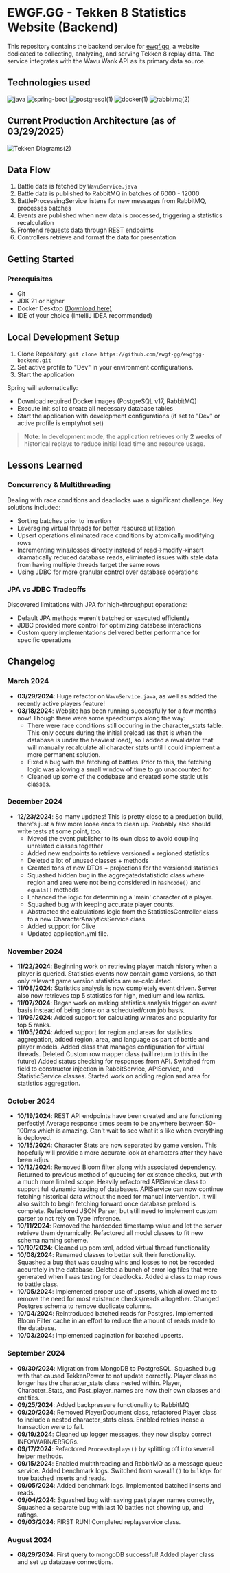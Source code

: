
# EWGF.GG - Tekken 8 Statistics Website (Backend)

This repository contains the backend service for [ewgf.gg](https://www.ewgf.gg/), a website dedicated to collecting, analyzing, and serving Tekken 8 replay data. The service integrates with the Wavu Wank API as its primary data source.

## Technologies used
![java](https://github.com/user-attachments/assets/b199be0a-1d89-404b-8ba8-c1f2bf399a99) ![spring-boot](https://github.com/user-attachments/assets/4b94f768-a3bf-4faa-8fc8-c05b2e324b0e) ![postgresql(1)](https://github.com/user-attachments/assets/5d1fd3f9-742e-42ef-bfc5-42ed60954938) ![docker(1)](https://github.com/user-attachments/assets/141d79d6-38e9-426d-9c52-1e464da5eddb) ![rabbitmq(2)](https://github.com/user-attachments/assets/3fa507a4-2fc9-4d80-accd-5dad79a3e774)


## Current Production Architecture (as of 03/29/2025)
![Tekken Diagrams(2)](https://github.com/user-attachments/assets/c605b74e-81c4-4618-bc4c-1047199c4068)


## Data Flow

1. Battle data is fetched by `WavuService.java`
2. Battle data is published to RabbitMQ in batches of 6000 - 12000
3. BattleProcessingService listens for new messages from RabbitMQ, processes batches
4. Events are published when new data is processed, triggering a statistics recalculation
5. Frontend requests data through REST endpoints
6. Controllers retrieve and format the data for presentation

## Getting Started
### Prerequisites

* Git
* JDK 21 or higher
* Docker Desktop [(Download here)](https://www.docker.com/products/docker-desktop/#)
* IDE of your choice (IntelliJ IDEA recommended)

## Local Development Setup
1. Clone Repository: ``git clone https://github.com/ewgf-gg/ewgfgg-backend.git``
2. Set active profile to "Dev" in your environment configurations.
3. Start the application

Spring will automatically:

* Download required Docker images (PostgreSQL v17, RabbitMQ)
* Execute init.sql to create all necessary database tables
* Start the application with development configurations (if set to "Dev" or active profile is empty/not set)


> **Note**: In development mode, the application retrieves only **2 weeks** of historical replays to reduce initial load time and resource usage.


## Lessons Learned
### Concurrency & Multithreading
Dealing with race conditions and deadlocks was a significant challenge. Key solutions included:
* Sorting batches prior to insertion
* Leveraging virtual threads for better resource utilization
* Upsert operations eliminated race conditions by atomically modifying rows
* Incrementing wins/losses directly instead of read->modify->insert dramatically reduced database reads, eliminated issues with stale data from having multiple threads target the same rows
* Using JDBC for more granular control over database operations

### JPA vs JDBC Tradeoffs
Discovered limitations with JPA for high-throughput operations:

* Default JPA methods weren't batched or executed efficiently
* JDBC provided more control for optimizing database interactions
* Custom query implementations delivered better performance for specific operations


## Changelog

### March 2024
- **03/29/2024**: Huge refactor on `WavuService.java`, as well as added the recently active players feature!
- **03/18/2024**: Website has been running successfully for a few months now! Though there were some speedbumps along the way:
  - There were race conditions still occuring in the character_stats table. This only occurs during the initial preload (as that is when the database is under the heaviest load), so I added a revalidator that will manually recalculate all character stats until I could implement a more permanent solution.
  - Fixed a bug with the fetching of battles. Prior to this, the fetching logic was allowing a small window of time to go unaccounted for.
  - Cleaned up some of the codebase and created some static utils classes.

### December 2024
- **12/23/2024**: So many updates! This is pretty close to a production build, there's just a few more loose ends to clean up. Probably also should write tests at some point, too.
  - Moved the event publisher to its own class to avoid coupling unrelated classes together
  - Added new endpoints to retrieve versioned + regioned statistics
  - Deleted a lot of unused classes + methods
  - Created tons of new DTOs + projections for the versioned statistics
  - Squashed hidden bug in the aggregatedstatisticId class where region and area were not being considered in `hashcode()` and `equals()` methods
  - Enhanced the logic for determining a 'main' character of a player.
  - Squashed bug with keeping accurate player counts.
  - Abstracted the calculations logic from the StatisticsController class to a new CharacterAnalyticsService class.
  - Added support for Clive
  - Updated application.yml file.

### November 2024
- **11/22/2024**: Beginning work on retrieving player match history when a player is queried. Statistics events now contain game versions, so that only relevant game version statistics are re-calculated.
- **11/08/2024**: Statistics analysis is now completely event driven. Server also now retrieves top 5 statistics for high, medium and low ranks.
- **11/07/2024**: Began work on making statistics analysis trigger on event basis instead of being done on a scheduled/cron job basis.
- **11/06/2024**: Added support for calculating winrates and popularity for top 5 ranks.
- **11/05/2024**: Added support for region and areas for statistics aggregation, added region, area, and language as part of battle and player models. Added class that manages configuration for virtual threads. Deleted Custom row mapper class (will return to this in the future) Added status checking for responses from API. Switched from field to constructor injection in RabbitService, APIService, and StatisticService classes. Started work on adding region and area for statistics aggregation.

### October 2024
- **10/19/2024**: REST API endpoints have been created and are functioning perfectly! Average response times seem to be anywhere between 50-100ms which is amazing. Can't wait to see what it's like when everything is deployed.
- **10/15/2024**: Character Stats are now separated by game version. This hopefully will provide a more accurate look at characters after they have been adjus
- **10/12/2024**: Removed Bloom filter along with associated dependency. Returned to previous method of queueing for existence checks, but with a much more limited scope. Heavily refactored APIService class to support full dynamic loading of databases. APIService can now continue fetching historical data without the need for manual intervention. It will also switch to begin fetching forward once database preload is complete. Refactored JSON Parser, but still need to implement custom parser to not rely on Type Inference.
- **10/11/2024**: Removed the hardcoded timestamp value and let the server retrieve them dynamically. Refactored all model classes to fit new schema naming scheme.
- **10/10/2024**: Cleaned up pom.xml, added virtual thread functionality
- **10/08/2024**: Renamed classes to better suit their functionality. Squashed a bug that was causing wins and losses to not be recorded accurately in the database. Deleted a bunch of error log files that were generated when I was testing for deadlocks. Added a class to map rows to battle class.
- **10/05/2024**: Implemented proper use of upserts, which allowed me to remove the need for most existence checks/reads altogether. Changed Postgres schema to remove duplicate columns.
- **10/04/2024**: Reintroduced batched reads for Postgres. Implemented Bloom Filter cache in an effort to reduce the amount of reads made to the database.
- **10/03/2024**: Implemented pagination for batched upserts.

### September 2024
- **09/30/2024**: Migration from MongoDB to PostgreSQL. Squashed bug with that caused TekkenPower to not update correctly. Player class no longer has the character_stats class nested within. Player, Character_Stats, and Past_player_names are now their own classes and entities.
- **09/25/2024**: Added backpressure functionality to RabbitMQ
- **09/20/2024**: Removed PlayerDocument class, refactored Player class to include a nested character_stats class. Enabled retries incase a transaction were to fail.
- **09/19/2024**: Cleaned up logger messages, they now display correct INFO/WARN/ERRORs.
- **09/17/2024**: Refactored `ProcessReplays()` by splitting off into several helper methods.
- **09/15/2024**: Enabled multithreading and RabbitMQ as a message queue service. Added benchmark logs. Switched from `saveAll()` to `bulkOps` for true batched inserts and reads.
- **09/05/2024**: Added benchmark logs. Implemented batched inserts and reads.
- **09/04/2024**: Squashed bug with saving past player names correctly, Squashed a separate bug with last 10 battles not showing up, and ratings.
- **09/03/2024**: FIRST RUN! Completed replayservice class.

### August 2024
- **08/29/2024**: First query to mongoDB successful! Added player class and set up database connections.
